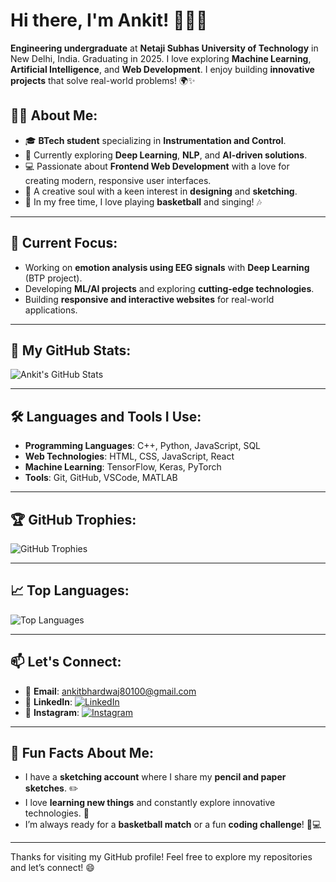 # Hi there, I'm Ankit! 👋👨‍💻

**Engineering undergraduate** at **Netaji Subhas University of Technology** in New Delhi, India. Graduating in 2025. I love exploring **Machine Learning**, **Artificial Intelligence**, and **Web Development**. I enjoy building **innovative projects** that solve real-world problems! 🌍✨

## 👨‍💻 About Me:
- 🎓 **BTech student** specializing in **Instrumentation and Control**.
- 🌱 Currently exploring **Deep Learning**, **NLP**, and **AI-driven solutions**.
- 💻 Passionate about **Frontend Web Development** with a love for creating modern, responsive user interfaces.
- 🎨 A creative soul with a keen interest in **designing** and **sketching**.
- 🏀 In my free time, I love playing **basketball** and singing! 🎶

---

## 🔭 Current Focus:
- Working on **emotion analysis using EEG signals** with **Deep Learning** (BTP project).
- Developing **ML/AI projects** and exploring **cutting-edge technologies**.
- Building **responsive and interactive websites** for real-world applications.

---

## 🚀 My GitHub Stats:
![Ankit's GitHub Stats](https://github-readme-stats.vercel.app/api?username=Ankit6149&show_icons=true&count_private=true&hide_title=true&hide=prs&theme=radical)

---

## 🛠️ Languages and Tools I Use:
- **Programming Languages**: C++, Python, JavaScript, SQL
- **Web Technologies**: HTML, CSS, JavaScript, React
- **Machine Learning**: TensorFlow, Keras, PyTorch
- **Tools**: Git, GitHub, VSCode, MATLAB

---

## 🏆 GitHub Trophies:
![GitHub Trophies](https://github-profile-trophy.vercel.app/?username=Ankit6149&theme=juicyfresh)

---

## 📈 Top Languages:
![Top Languages](https://github-readme-stats.vercel.app/api/top-langs/?username=Ankit6149&layout=compact&theme=radical)

---

## 📫 Let's Connect:
- 📧 **Email**: [ankitbhardwaj80100@gmail.com](mailto:ankitbhardwaj80100@gmail.com)
- 💼 **LinkedIn**: [![LinkedIn](https://img.shields.io/badge/LinkedIn-Ankit%20Bhardwaj-%230A66C2?style=for-the-badge&logo=linkedin&logoColor=white)](https://www.linkedin.com/in/ankit-bhardwaj-6b9b62221/)
- 📸 **Instagram**: [![Instagram](https://img.shields.io/badge/Instagram-@ankit.bh_-%23E4405F?style=for-the-badge&logo=instagram&logoColor=white)](https://www.instagram.com/ankit.bh_/)

---

## 🎯 Fun Facts About Me:
- I have a **sketching account** where I share my **pencil and paper sketches**. ✏️
- I love **learning new things** and constantly explore innovative technologies. 🚀
- I’m always ready for a **basketball match** or a fun **coding challenge**! 🏀💻

---

Thanks for visiting my GitHub profile! Feel free to explore my repositories and let’s connect! 😄

